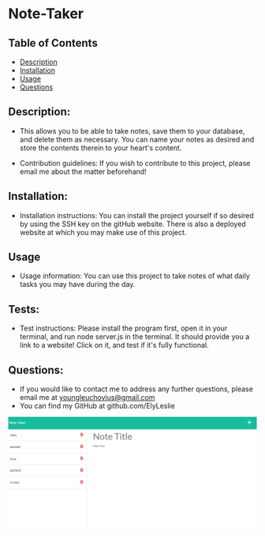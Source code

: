 # Note-Taker



## Table of Contents
* [Description](#description)
* [Installation](#installation)
* [Usage](#usage)
* [Questions](#questions)
        
        
## Description: 
* This allows you to be able to take notes, save them to your database, and delete them as necessary. You can name your notes as desired and store the contents therein to your heart's content.
        
        
* Contribution guidelines: If you wish to contribute to this project, please email me about the matter beforehand!

## Installation:

* Installation instructions: You can install the project yourself if so desired by using the SSH key on the gitHub website. There is also a deployed website at which you may make use of this project.
        
## Usage

* Usage information: You can use this project to take notes of what daily tasks you may have during the day.

        
## Tests:
* Test instructions: Please install the program first, open it in your terminal, and run node server.js in the terminal. It should provide you a link to a website! Click on it, and test if it's fully functional.
        
## Questions: 
        
* If you would like to contact me to address any further questions, please email me at youngleuchovius@gmail.com
* You can find my GitHub at github.com/ElyLeslie

![Screenshot of the web application](./assets/Screenshot-of-Web-App.png)